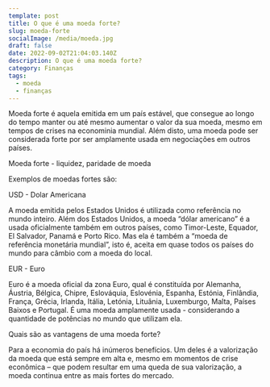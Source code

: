 ```yaml
---
template: post
title: O que é uma moeda forte?
slug: moeda-forte
socialImage: /media/moeda.jpg
draft: false
date: 2022-09-02T21:04:03.140Z
description: O que é uma moeda forte?
category: Finanças
tags:
  - moeda
  - finanças
---
```

Moeda forte é aquela emitida em um país estável, que consegue ao longo do tempo manter ou até mesmo aumentar o valor da sua moeda, mesmo em tempos de crises na econominia mundial. Além disto, uma moeda pode ser considerada forte por ser amplamente usada em negociações em outros países.

Moeda forte - liquidez, paridade de moeda


Exemplos de moedas fortes são:

USD - Dolar Americana

A moeda emitida pelos Estados Unidos é utilizada como referência no mundo inteiro. Além dos Estados Unidos, a moeda “dólar americano” é a usada oficialmente também em outros países, como Timor-Leste, Equador, El Salvador, Panamá e Porto Rico. Mas ela é também a “moeda de referência monetária mundial”, isto é, aceita em quase todos os países do mundo para câmbio com a moeda do local.

EUR - Euro

Euro é a moeda oficial da zona Euro, qual é constituída por Alemanha, Áustria, Bélgica, Chipre, Eslováquia, Eslovénia, Espanha, Estónia, Finlândia, França, Grécia, Irlanda, Itália, Letónia, Lituânia, Luxemburgo, Malta, Países Baixos e Portugal. É uma moeda amplamente usada - considerando a quantidade de potências no mundo que utilizam ela.


Quais são as vantagens de uma moeda forte?

Para a economia do país há inúmeros benefícios. Um deles é a valorização da moeda que está sempre em alta e, mesmo em momentos de crise econômica – que podem resultar em uma queda de sua valorização, a moeda continua entre as mais fortes do mercado.